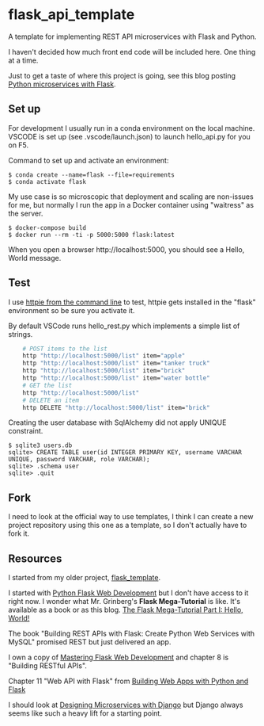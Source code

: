 # flask_api_template

A template for implementing REST API microservices with Flask and Python.

I haven't decided how much front end code will be included here. One thing at a time.

Just to get a taste of where this project is going, see this blog posting
[Python microservices with Flask](https://blog.viktoradam.net/2017/12/16/python-microservices-with-flask/).

## Set up

For development I usually run in a conda environment on the local machine.
VSCODE is set up (see .vscode/launch.json) to launch hello_api.py for you on F5.

Command to set up and activate an environment:

```console
$ conda create --name=flask --file=requirements
$ conda activate flask
```

My use case is so microscopic that deployment and scaling are non-issues for me,
but normally I run the app in a Docker container using "waitress" as the server.

```console
$ docker-compose build
$ docker run --rm -ti -p 5000:5000 flask:latest
```

When you open a browser http://localhost:5000, you should see a Hello, World message.

## Test

I use [httpie from the command line](https://httpie.io/docs/cli/usage)
to test, httpie gets installed in the "flask" environment so be sure you activate it.

By default VSCode runs hello_rest.py which implements a simple list of strings.

```bash
    # POST items to the list
    http "http://localhost:5000/list" item="apple"
    http "http://localhost:5000/list" item="tanker truck"
    http "http://localhost:5000/list" item="brick"
    http "http://localhost:5000/list" item="water bottle"
    # GET the list
    http "http://localhost:5000/list"
    # DELETE an item
    http DELETE "http://localhost:5000/list" item="brick"
```

Creating the user database with SqlAlchemy did not apply UNIQUE constraint.

```console
$ sqlite3 users.db
sqlite> CREATE TABLE user(id INTEGER PRIMARY KEY, username VARCHAR UNIQUE, password VARCHAR, role VARCHAR);
sqlite> .schema user
sqlite> .quit
```

## Fork

I need to look at the official way to use templates, I think I can create 
a new project repository using
this one as a template, so I don't actually have to fork it.
## Resources

I started from my older project, [flask_template](https://github.com/Wildsong/flask_template).

I started with [Python Flask Web Development](https://www.amazon.com/Flask-Web-Development-Developing-Applications-dp-1491991739/dp/1491991739/ref=dp_ob_title_bk) but I don't have access to it right now. I wonder what Mr. Grinberg's **Flask Mega-Tutorial** is like. It's available as a book
or as this blog. [The Flask Mega-Tutorial Part I: Hello, World!](https://blog.miguelgrinberg.com/post/the-flask-mega-tutorial-part-i-hello-world)

The book "Building REST APIs with Flask: Create Python Web Services with MySQL"
promised REST but just delivered an app.

I own a copy of [Mastering Flask Web Development]() and chapter 8 is "Building RESTful APIs".

Chapter 11 "Web API with Flask" from [Building Web Apps with Python and Flask](https://acm.percipio.com/books/3ae6d909-d674-4aa7-a86d-2f52c68faddf#epubcfi(/6/4!/4/2[epubmain]/2[g8f0e2f46-2107-41a5-ad51-53de91d9b63f]/2/2/1:0))

I should look at [Designing Microservices with Django](https://acm.percipio.com/books/1ab062c7-a577-4e14-b8f4-a48778af7142#epubcfi(/6/4!/4/2[epubmain]/2[g720486a1-56bf-484b-809d-4dfcfca35f1d]/2/2/1:0)) but Django always seems like such a heavy lift for a starting point.


